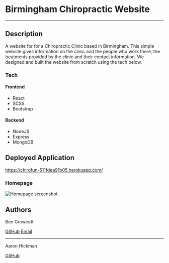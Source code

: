 # Birmingham Chiropractic Website

---

## Description

A website for for a Chiropractic Clinic based in Birmingham. This simple website gives information on the clinic and the people who work there, the treatments provided by the clinic and their contact information. We designed and built the website from scratch using the tech below.

### Tech

#### Frontend
-   React
-   SCSS
-   Bootstrap

#### Backend
-   NodeJS
-   Express
-   MongoDB

## Deployed Application

https://chirofun-511fdea91b05.herokuapp.com/

### Homepage

![Homepage screenshot](./client/src/images/homepagescreenshot.png)

## Authors

Ben Growcott

[GitHub](https://github.com/BGrowcott)
[Email](mailto:bengrowcott@gmail.com)

---

Aaron Hickman

[GitHub](https://github.com/Hicku)
